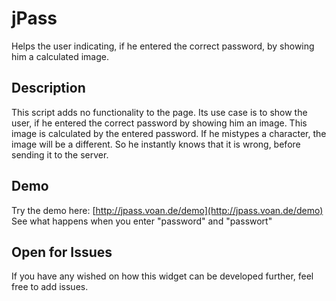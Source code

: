 jPass
=====

Helps the user indicating, if he entered the correct password, by showing him a calculated image.

Description
-----------

This script adds no functionality to the page. Its use case is to show the user, 
if he entered the correct password by showing him an image. This image is calculated 
by the entered password. If he mistypes a character, the image will be a different. 
So he instantly knows that it is wrong, before sending it to the server. 

Demo
----

Try the demo here: [http://jpass.voan.de/demo](http://jpass.voan.de/demo)
See what happens when you enter "password" and "passwort"


Open for Issues
---------------

If you have any wished on how this widget can be developed further, feel free to add issues.
